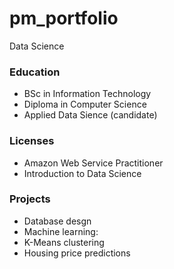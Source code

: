 # pm_portfolio
Data Science

### Education
- BSc in Information Technology
- Diploma in Computer Science
- Applied Data Sience (candidate)

### Licenses
- Amazon Web Service Practitioner
- Introduction to Data Science

### Projects
- Database desgn
- Machine learning:
-   K-Means clustering
-   Housing price predictions
